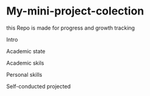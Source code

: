 # My-mini-project-colection
this Repo is made for progress and growth tracking

Intro

Academic state

Academic skils

Personal skills

Self-conducted projected
